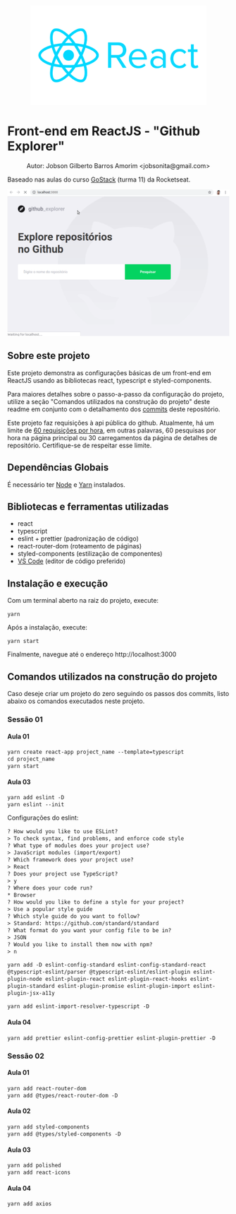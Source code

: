 <p align="center"><img alt="Logotipo do Projeto" title="Front-end em React" src=".github/logo.png" width="400px" /></p>

# Front-end em ReactJS - "Github Explorer"

<p align="center">Autor: Jobson Gilberto Barros Amorim &lt;jobsonita@gmail.com&gt;</p>

Baseado nas aulas do curso [GoStack](https://rocketseat.com.br/gostack) (turma 11) da Rocketseat.

<p align="center"><img alt="Github Explorer demo" title="Github Explorer" src=".github/demo.gif" width="600px" /></p>

## Sobre este projeto

Este projeto demonstra as configurações básicas de um front-end em ReactJS usando as bibliotecas react, typescript e styled-components.

Para maiores detalhes sobre o passo-a-passo da configuração do projeto, utilize a seção "Comandos utilizados na construção do projeto" deste readme em conjunto com o detalhamento dos [commits](https://github.com/jobsonita/rocketseat-bootcamp-nivel03-modulo01/commits/master) deste repositório.

Este projeto faz requisições à api pública do github. Atualmente, há um limite de [60 requisições por hora](https://developer.github.com/v3/#rate-limiting), em outras palavras, 60 pesquisas por hora na página principal ou 30 carregamentos da página de detalhes de repositório. Certifique-se de respeitar esse limite.

## Dependências Globais

É necessário ter [Node](https://github.com/nvm-sh/nvm) e [Yarn](https://yarnpkg.com) instalados.

## Bibliotecas e ferramentas utilizadas

- react
- typescript
- eslint + prettier (padronização de código)
- react-router-dom (roteamento de páginas)
- styled-components (estilização de componentes)
- [VS Code](https://code.visualstudio.com) (editor de código preferido)

## Instalação e execução

Com um terminal aberto na raiz do projeto, execute:

```
yarn
```

Após a instalação, execute:

```
yarn start
```

Finalmente, navegue até o endereço http://localhost:3000

## Comandos utilizados na construção do projeto

Caso deseje criar um projeto do zero seguindo os passos dos commits, listo abaixo os comandos executados neste projeto.

### Sessão 01

#### Aula 01

```
yarn create react-app project_name --template=typescript
cd project_name
yarn start
```

#### Aula 03

```
yarn add eslint -D
yarn eslint --init
```

Configurações do eslint:

```
? How would you like to use ESLint?
> To check syntax, find problems, and enforce code style
? What type of modules does your project use?
> JavaScript modules (import/export)
? Which framework does your project use?
> React
? Does your project use TypeScript?
> y
? Where does your code run?
* Browser
? How would you like to define a style for your project?
> Use a popular style guide
? Which style guide do you want to follow?
> Standard: https://github.com/standard/standard
? What format do you want your config file to be in?
> JSON
? Would you like to install them now with npm?
> n
```

```
yarn add -D eslint-config-standard eslint-config-standard-react @typescript-eslint/parser @typescript-eslint/eslint-plugin eslint-plugin-node eslint-plugin-react eslint-plugin-react-hooks eslint-plugin-standard eslint-plugin-promise eslint-plugin-import eslint-plugin-jsx-a11y
```

```
yarn add eslint-import-resolver-typescript -D
```

#### Aula 04

```
yarn add prettier eslint-config-prettier eslint-plugin-prettier -D
```

### Sessão 02

#### Aula 01

```
yarn add react-router-dom
yarn add @types/react-router-dom -D
```

#### Aula 02

```
yarn add styled-components
yarn add @types/styled-components -D
```

#### Aula 03

```
yarn add polished
yarn add react-icons
```

#### Aula 04

```
yarn add axios
```
